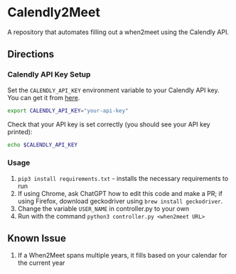 # Calendly2Meet

A repository that automates filling out a when2meet using the Calendly API.

## Directions

### Calendly API Key Setup

Set the `CALENDLY_API_KEY` environment variable to your Calendly API key. You can get it from [here](https://calendly.com/integrations).

```bash
export CALENDLY_API_KEY="your-api-key"
```

Check that your API key is set correctly (you should see your API key printed):

```bash
echo $CALENDLY_API_KEY
```

### Usage

1. `pip3 install requirements.txt` - installs the necessary requirements to run
2. If using Chrome, ask ChatGPT how to edit this code and make a PR; if using Firefox, download geckodriver using `brew install geckodriver`.
3. Change the variable `USER_NAME` in controller.py to your own
4. Run with the command `python3 controller.py <when2meet URL>`

## Known Issue
1. If a When2Meet spans multiple years, it fills based on your calendar for the current year
